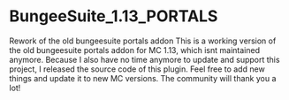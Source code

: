 # BungeeSuite_1.13_PORTALS
Rework of the old bungeesuite portals addon
This is a working version of the old bungeesuite portals addon for MC 1.13, which isnt maintained anymore. 
Because I also have no time anymore to update and support this project, I released the source code of this plugin. 
Feel free to add new things and update it to new MC versions. The community will thank you a lot!

